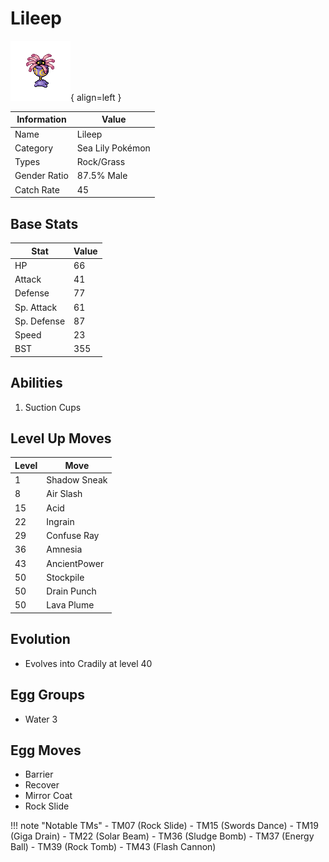 # Lileep

![Lileep](../images/pokemon/345.png){ align=left }

| Information | Value |
|------------|--------|
| Name | Lileep |
| Category | Sea Lily Pokémon |
| Types | Rock/Grass |
| Gender Ratio | 87.5% Male |
| Catch Rate | 45 |

## Base Stats

| Stat | Value |
|------|-------|
| HP | 66 |
| Attack | 41 |
| Defense | 77 |
| Sp. Attack | 61 |
| Sp. Defense | 87 |
| Speed | 23 |
| BST | 355 |

## Abilities
1. Suction Cups

## Level Up Moves
| Level | Move |
|-------|------|
| 1 | Shadow Sneak |
| 8 | Air Slash |
| 15 | Acid |
| 22 | Ingrain |
| 29 | Confuse Ray |
| 36 | Amnesia |
| 43 | AncientPower |
| 50 | Stockpile |
| 50 | Drain Punch |
| 50 | Lava Plume |

## Evolution
- Evolves into Cradily at level 40

## Egg Groups
- Water 3

## Egg Moves
- Barrier
- Recover
- Mirror Coat
- Rock Slide

!!! note "Notable TMs"
    - TM07 (Rock Slide)
    - TM15 (Swords Dance)
    - TM19 (Giga Drain)
    - TM22 (Solar Beam)
    - TM36 (Sludge Bomb)
    - TM37 (Energy Ball)
    - TM39 (Rock Tomb)
    - TM43 (Flash Cannon)

